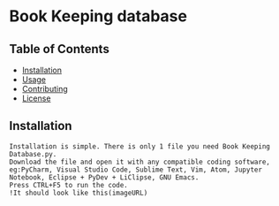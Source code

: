 # Book Keeping database

## Table of Contents
- [Installation](#installation)
- [Usage](#usage)
- [Contributing](#contributing)
- [License](#license)

## Installation
    Installation is simple. There is only 1 file you need Book Keeping Database.py.
    Download the file and open it with any compatible coding software, eg:PyCharm, Visual Studio Code, Sublime Text, Vim, Atom, Jupyter Notebook, Eclipse + PyDev + LiClipse, GNU Emacs.
    Press CTRL+F5 to run the code.
    !It should look like this(imageURL)
    
